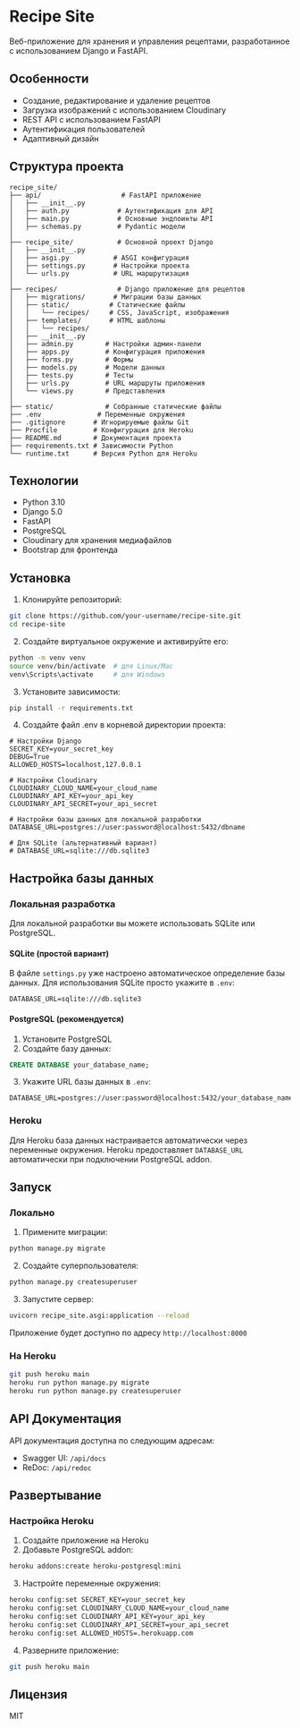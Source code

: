 # Recipe Site

Веб-приложение для хранения и управления рецептами, разработанное с использованием Django и FastAPI.

## Особенности

- Создание, редактирование и удаление рецептов
- Загрузка изображений с использованием Cloudinary
- REST API с использованием FastAPI
- Аутентификация пользователей
- Адаптивный дизайн

## Структура проекта

```
recipe_site/
├── api/                    # FastAPI приложение
│   ├── __init__.py
│   ├── auth.py            # Аутентификация для API
│   ├── main.py            # Основные эндпоинты API
│   ├── schemas.py         # Pydantic модели
│
├── recipe_site/           # Основной проект Django
│   ├── __init__.py
│   ├── asgi.py           # ASGI конфигурация
│   ├── settings.py       # Настройки проекта
│   └── urls.py           # URL маршрутизация
│
├── recipes/               # Django приложение для рецептов
│   ├── migrations/       # Миграции базы данных
│   ├── static/          # Статические файлы
│   │   └── recipes/     # CSS, JavaScript, изображения
│   ├── templates/       # HTML шаблоны
│   │   └── recipes/    
│   ├── __init__.py
│   ├── admin.py        # Настройки админ-панели
│   ├── apps.py         # Конфигурация приложения
│   ├── forms.py        # Формы
│   ├── models.py       # Модели данных
│   ├── tests.py        # Тесты
│   ├── urls.py         # URL маршруты приложения
│   └── views.py        # Представления
│
├── static/             # Собранные статические файлы
├── .env              # Переменные окружения
├── .gitignore       # Игнорируемые файлы Git
├── Procfile         # Конфигурация для Heroku
├── README.md        # Документация проекта
├── requirements.txt # Зависимости Python
└── runtime.txt      # Версия Python для Heroku
```

## Технологии

- Python 3.10
- Django 5.0
- FastAPI
- PostgreSQL
- Cloudinary для хранения медиафайлов
- Bootstrap для фронтенда

## Установка

1. Клонируйте репозиторий:
```bash
git clone https://github.com/your-username/recipe-site.git
cd recipe-site
```

2. Создайте виртуальное окружение и активируйте его:
```bash
python -m venv venv
source venv/bin/activate  # для Linux/Mac
venv\Scripts\activate     # для Windows
```

3. Установите зависимости:
```bash
pip install -r requirements.txt
```

4. Создайте файл .env в корневой директории проекта:
```env
# Настройки Django
SECRET_KEY=your_secret_key
DEBUG=True
ALLOWED_HOSTS=localhost,127.0.0.1

# Настройки Cloudinary
CLOUDINARY_CLOUD_NAME=your_cloud_name
CLOUDINARY_API_KEY=your_api_key
CLOUDINARY_API_SECRET=your_api_secret

# Настройки базы данных для локальной разработки
DATABASE_URL=postgres://user:password@localhost:5432/dbname

# Для SQLite (альтернативный вариант)
# DATABASE_URL=sqlite:///db.sqlite3
```

## Настройка базы данных

### Локальная разработка

Для локальной разработки вы можете использовать SQLite или PostgreSQL.

#### SQLite (простой вариант)
В файле `settings.py` уже настроено автоматическое определение базы данных. Для использования SQLite просто укажите в `.env`:
```env
DATABASE_URL=sqlite:///db.sqlite3
```

#### PostgreSQL (рекомендуется)
1. Установите PostgreSQL
2. Создайте базу данных:
```sql
CREATE DATABASE your_database_name;
```
3. Укажите URL базы данных в `.env`:
```env
DATABASE_URL=postgres://user:password@localhost:5432/your_database_name
```

### Heroku
Для Heroku база данных настраивается автоматически через переменные окружения. Heroku предоставляет `DATABASE_URL` автоматически при подключении PostgreSQL addon.

## Запуск

### Локально
1. Примените миграции:
```bash
python manage.py migrate
```

2. Создайте суперпользователя:
```bash
python manage.py createsuperuser
```

3. Запустите сервер:
```bash
uvicorn recipe_site.asgi:application --reload
```

Приложение будет доступно по адресу `http://localhost:8000`

### На Heroku
```bash
git push heroku main
heroku run python manage.py migrate
heroku run python manage.py createsuperuser
```

## API Документация

API документация доступна по следующим адресам:
- Swagger UI: `/api/docs`
- ReDoc: `/api/redoc`

## Развертывание

### Настройка Heroku
1. Создайте приложение на Heroku
2. Добавьте PostgreSQL addon:
```bash
heroku addons:create heroku-postgresql:mini
```

3. Настройте переменные окружения:
```bash
heroku config:set SECRET_KEY=your_secret_key
heroku config:set CLOUDINARY_CLOUD_NAME=your_cloud_name
heroku config:set CLOUDINARY_API_KEY=your_api_key
heroku config:set CLOUDINARY_API_SECRET=your_api_secret
heroku config:set ALLOWED_HOSTS=.herokuapp.com
```

4. Разверните приложение:
```bash
git push heroku main
```

## Лицензия

MIT
